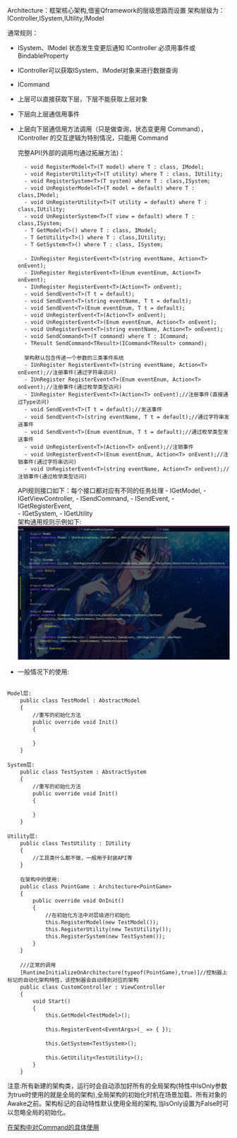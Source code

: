 Architecture：框架核心架构,借鉴Qframework的层级思路而设置 架构层级为：IController,ISystem,IUtility,IModel

通常规则：

- ISystem、IModel 状态发生变更后通知 IController 必须用事件或BindableProperty
- IController可以获取ISystem、IModel对象来进行数据查询
- ICommand
- 上层可以直接获取下层，下层不能获取上层对象
- 下层向上层通信用事件
- 上层向下层通信用方法调用（只是做查询，状态变更用 Command），IController 的交互逻辑为特别情况，只能用 Command

   完整API(外部的调用均通过拓展方法)：

        - void RegisterModel<T>(T model) where T : class, IModel;
        - void RegisterUtility<T>(T utility) where T : class, IUtility;
        - void RegisterSystem<T>(T system) where T : class,ISystem;
        - void UnRegisterModel<T>(T model = default) where T : class,IModel;
        - void UnRegisterUtility<T>(T utility = default) where T : class,IUtility;
        - void UnRegisterSystem<T>(T view = default) where T : class,ISystem;
        - T GetModel<T>() where T : class, IModel;
        - T GetUtility<T>() where T : class,IUtility;
        - T GetSystem<T>() where T : class, ISystem;

        - IUnRegister RegisterEvent<T>(string eventName, Action<T> onEvent);
        - IUnRegister RegisterEvent<T>(Enum eventEnum, Action<T> onEvent);
        - IUnRegister RegisterEvent<T>(Action<T> onEvent);
        - void SendEvent<T>(T t = default);
        - void SendEvent<T>(string eventName, T t = default);
        - void SendEvent<T>(Enum eventEnum, T t = default);
        - void UnRegisterEvent<T>(Action<T> onEvent);
        - void UnRegisterEvent<T>(Enum eventEnum, Action<T> onEvent);
        - void UnRegisterEvent<T>(string eventName, Action<T> onEvent);
        - void SendCommand<T>(T command) where T : ICommand;
        - TResult SendCommand<TResult>(ICommand<TResult> command);       

        架构默认包含传递一个参数的三类事件系统
        - IUnRegister RegisterEvent<T>(string eventName, Action<T> onEvent);//注册事件(通过字符串访问)
        - IUnRegister RegisterEvent<T>(Enum eventEnum, Action<T> onEvent);//注册事件(通过枚举类型访问)
        - IUnRegister RegisterEvent<T>(Action<T> onEvent);//注册事件(直接通过Type访问)
        - void SendEvent<T>(T t = default);//发送事件
        - void SendEvent<T>(string eventName, T t = default);//通过字符串发送事件
        - void SendEvent<T>(Enum eventEnum, T t = default);//通过枚举类型发送事件
        - void UnRegisterEvent<T>(Action<T> onEvent);//注销事件
        - void UnRegisterEvent<T>(Enum eventEnum, Action<T> onEvent);//注销事件(通过字符串访问)
        - void UnRegisterEvent<T>(string eventName, Action<T> onEvent);//注销事件(通过枚举类型访问)

    API规则接口如下：每个接口都对应有不同的任务处理
        - IGetModel,
        - IGetViewController,
        - ISendCommand,
        - ISendEvent,
        - IGetRegisterEvent,    
        - IGetSystem,
        - IGetUtility  
        架构通用规则示例如下:
![输入图片说明](Texture/1.png)


- 一般情况下的使用:
```

Model层:
    public class TestModel : AbstractModel
    {
        //重写的初始化方法
        public override void Init()
        {
            
        }
    }

System层:
    public class TestSystem : AbstractSystem
    {
        //重写的初始化方法
        public override void Init()
        {
            
        }
    }

Utility层:
    public class TestUtility : IUtility
    {
        //工具类什么都不做，一般用于封装API等
    }

    在架构中的使用:
    public class PointGame : Architecture<PointGame>
    {
        public override void OnInit()
        {
            //在初始化方法中对层级进行初始化
            this.RegisterModel(new TestModel());
            this.RegisterUtility(new TestUtility());
            this.RegisterSystem(new TestSystem());
        }       
    }

    ///正常的调用
    [RuntimeInitializeOnArchitecture(typeof(PointGame),true)]//控制器上标记的自动化架构特性，该控制器会自动得到对应的架构
    public class CustomController : ViewController
    {
        void Start()
        {
            this.GetModel<TestModel>();

            this.RegisterEvent<EventArgs>(_ => { });

            this.GetSystem<TestSystem>();

            this.GetUtility<TestUtility>();
        }
    }

```

注意:所有新建的架构类，运行时会自动添加好所有的全局架构(特性中IsOnly参数为true时使用的就是全局的架构),全局架构的初始化时机在场景加载、所有对象的Awake之前。架构标记的自动特性默认使用全局的架构,当IsOnly设置为False时可以忽略全局的初始化。

[在架构中对Command的具体使用](https://gitee.com/NikaidoShinku/YukiFrameWork/blob/master/YukiFrameWork/Framework/Abstract/10.Command.md)



